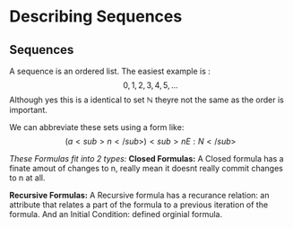 # Describing Sequences
## Sequences
A sequence is an ordered list. 
The easiest example is :
$$0, 1, 2, 3, 4, 5, ...$$
Although yes this is a identical to set $\mathbb{N}$ theyre not the same as the order is important.

We can abbreviate these sets using a form like:
$$(a<sub>n</sub>)<sub>n E: N </sub>$$

<i>These Formulas fit into 2 types:</i>
<b>Closed Formulas:</b> A Closed formula has a finate amout of changes to n, really mean it doesnt really commit changes to n at all.

<b>Recursive Formulas:</b> A Recursive formula has a recurance relation: an attribute that relates a part of the formula to a previous iteration of the formula. And an Initial Condition: defined orginial formula.


